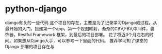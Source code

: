 # python-django
django有关的一些代码
这个项目的存在，主要是为了记录学习Django的过程，从最开始的入门，搭建第一个app，第一个视图映射，渐渐的CBV,FBV,中间件，装饰器，Restful Framework
框架，到最后的项目部署。
花了将近3个月左右的时间。如果想从Django入手，可以参考一下里面的代码。
推荐学习知了课堂的Django
部署的项目存在与

